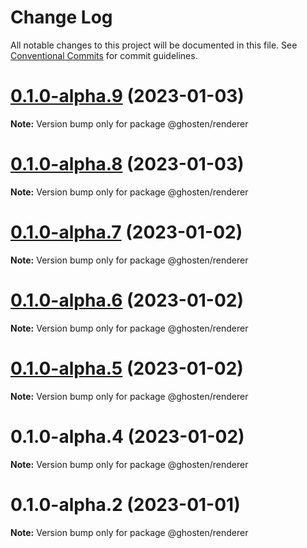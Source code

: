 # Change Log

All notable changes to this project will be documented in this file.
See [Conventional Commits](https://conventionalcommits.org) for commit guidelines.

# [0.1.0-alpha.9](https://github.com/GhostenEditor/ghosten/compare/v0.1.0-alpha.8...v0.1.0-alpha.9) (2023-01-03)

**Note:** Version bump only for package @ghosten/renderer

# [0.1.0-alpha.8](https://github.com/GhostenEditor/ghosten/compare/v0.1.0-alpha.7...v0.1.0-alpha.8) (2023-01-03)

**Note:** Version bump only for package @ghosten/renderer

# [0.1.0-alpha.7](https://github.com/GhostenEditor/ghosten/compare/v0.1.0-alpha.6...v0.1.0-alpha.7) (2023-01-02)

**Note:** Version bump only for package @ghosten/renderer

# [0.1.0-alpha.6](https://github.com/GhostenEditor/ghosten/compare/v0.1.0-alpha.5...v0.1.0-alpha.6) (2023-01-02)

**Note:** Version bump only for package @ghosten/renderer

# [0.1.0-alpha.5](https://github.com/GhostenEditor/ghosten/compare/v0.1.0-alpha.4...v0.1.0-alpha.5) (2023-01-02)

**Note:** Version bump only for package @ghosten/renderer

# 0.1.0-alpha.4 (2023-01-02)

**Note:** Version bump only for package @ghosten/renderer

# 0.1.0-alpha.2 (2023-01-01)

**Note:** Version bump only for package @ghosten/renderer
